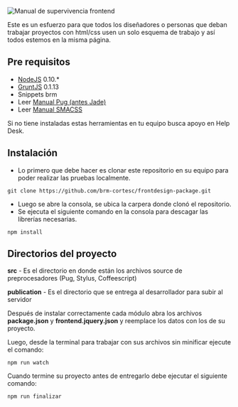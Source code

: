 ![Manual de supervivencia frontend](http://abraham.brm.com.co/fabricaDeCajas/zip/logo-manual-frontend.jpg?12234 "Manual de supervivencia frontend en brm")

Este es un esfuerzo para que todos los diseñadores o personas que deban trabajar proyectos con html/css usen un solo esquema de trabajo y así todos estemos en la misma página.

## Pre requisitos
- [NodeJS](https://nodejs.org/) 0.10.*
- [GruntJS](http://gruntjs.com/) 0.1.13
- Snippets brm
- Leer [Manual Pug (antes Jade)](https://docs.google.com/a/brm.com.co/presentation/d/1C8RBX2Dlsb3UtCsBg5teX3bROmCqHlG_dKf2d6Rpvl4/)
- Leer [Manual SMACSS](https://docs.google.com/a/brm.com.co/presentation/d/18GzVbLxmasYLi2GetJxAgoBe55L7_c0Bi1GHi6OoO0o/)

Si no tiene instaladas estas herramientas en tu equipo busca apoyo en Help Desk.

## Instalación
- Lo primero que debe hacer es clonar este repositorio en su equipo para poder realizar las pruebas localmente.
```
git clone https://github.com/brm-cortesc/frontdesign-package.git
```
- Luego se abre la consola, se ubica la carpera donde clonó el repositorio.
- Se ejecuta el siguiente comando en la consola para descagar las librerías necesarias.
```
npm install
```

## Directorios del proyecto

**src** - Es el directorio en donde están los archivos source de preprocesadores (Pug, Stylus, Coffeescript)


**publication** - Es el directorio que se entrega al desarrollador para subir al servidor

Después de instalar correctamente cada módulo abra los archivos **package.json** y **frontend.jquery.json** y reemplace los datos con los de su proyecto.

Luego, desde la terminal para trabajar con sus archivos sin minificar ejecute el comando:

```
npm run watch
```

Cuando termine su proyecto antes de entregarlo debe ejecutar el siguiente comando:

```
npm run finalizar
```
